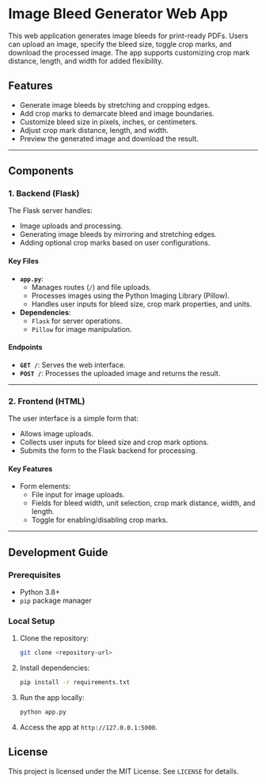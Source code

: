 # Image Bleed Generator Web App

This web application generates image bleeds for print-ready PDFs. Users can upload an image, specify the bleed size, toggle crop marks, and download the processed image. The app supports customizing crop mark distance, length, and width for added flexibility.

## Features

- Generate image bleeds by stretching and cropping edges.
- Add crop marks to demarcate bleed and image boundaries.
- Customize bleed size in pixels, inches, or centimeters.
- Adjust crop mark distance, length, and width.
- Preview the generated image and download the result.

---

## Components

### 1. **Backend (Flask)**

The Flask server handles:

- Image uploads and processing.
- Generating image bleeds by mirroring and stretching edges.
- Adding optional crop marks based on user configurations.

#### Key Files

- **`app.py`**:
  - Manages routes (`/`) and file uploads.
  - Processes images using the Python Imaging Library (Pillow).
  - Handles user inputs for bleed size, crop mark properties, and units.
- **Dependencies**:
  - `Flask` for server operations.
  - `Pillow` for image manipulation.

#### Endpoints

- **`GET /`**: Serves the web interface.
- **`POST /`**: Processes the uploaded image and returns the result.

---

### 2. **Frontend (HTML)**

The user interface is a simple form that:

- Allows image uploads.
- Collects user inputs for bleed size and crop mark options.
- Submits the form to the Flask backend for processing.

#### Key Features

- Form elements:
  - File input for image uploads.
  - Fields for bleed width, unit selection, crop mark distance, width, and length.
  - Toggle for enabling/disabling crop marks.

---

## Development Guide

### Prerequisites

- Python 3.8+
- `pip` package manager

### Local Setup

1. Clone the repository:
   ```bash
   git clone <repository-url>
   ```
2. Install dependencies:
   ```bash
   pip install -r requirements.txt
   ```
3. Run the app locally:
   ```bash
   python app.py
   ```
4. Access the app at `http://127.0.0.1:5000`.

## License

This project is licensed under the MIT License. See `LICENSE` for details.
